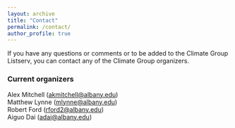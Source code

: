 ```yaml
---
layout: archive
title: "Contact"
permalink: /contact/
author_profile: true
---
```


If you have any questions or comments or to be added to the Climate Group Listserv, you can contact any of the Climate Group organizers.

### Current organizers
Alex Mitchell (akmitchell@albany.edu)  
Matthew Lynne (mlynne@albany.edu)  
Robert Ford (rford2@albany.edu)  
Aiguo Dai (adai@albany.edu)
